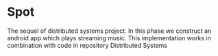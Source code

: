 # Spot
The sequel of distributed systems project. In this phase we construct an android app which plays streaming music. This implementation works
in combination with code in repository Distributed Systems
